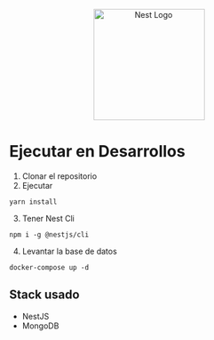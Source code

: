 <p align="center">
  <a href="http://nestjs.com/" target="blank"><img src="https://nestjs.com/img/logo-small.svg" width="200" alt="Nest Logo" /></a>
</p>

# Ejecutar en Desarrollos

1. Clonar el repositorio
2. Ejecutar
```
yarn install
```
3. Tener Nest Cli

```
npm i -g @nestjs/cli
```
4. Levantar la base de datos
```
docker-compose up -d
```
## Stack usado
* NestJS
* MongoDB
